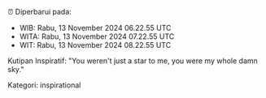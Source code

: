 ⏰ Diperbarui pada:
- WIB: Rabu, 13 November 2024 06.22.55 UTC
- WITA: Rabu, 13 November 2024 07.22.55 UTC
- WIT: Rabu, 13 November 2024 08.22.55 UTC

Kutipan Inspiratif:
"You weren't just a star to me, you were my whole damn sky."


Kategori: inspirational

